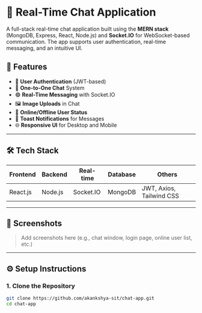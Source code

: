 # 💬 Real-Time Chat Application

A full-stack real-time chat application built using the **MERN stack** (MongoDB, Express, React, Node.js) and **Socket.IO** for WebSocket-based communication. The app supports user authentication, real-time messaging, and an intuitive UI.

## 🚀 Features

- 🔐 **User Authentication** (JWT-based)
- 📧 **One-to-One Chat** System
- 🟢 **Real-Time Messaging** with Socket.IO
- 🖼️ **Image Uploads** in Chat
- 👀 **Online/Offline User Status**
- 🔔 **Toast Notifications** for Messages
- 🌐 **Responsive UI** for Desktop and Mobile

---

## 🛠️ Tech Stack

| Frontend        | Backend         | Real-time | Database | Others              |
|-----------------|-----------------|-----------|----------|---------------------|
| React.js        | Node.js         | Socket.IO | MongoDB  | JWT, Axios, Tailwind CSS |

---

## 📸 Screenshots

> Add screenshots here (e.g., chat window, login page, online user list, etc.)

---

## ⚙️ Setup Instructions

### 1. Clone the Repository

```bash
git clone https://github.com/akankshya-sit/chat-app.git
cd chat-app
